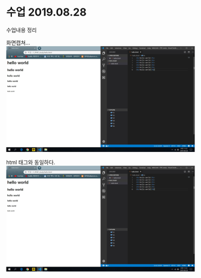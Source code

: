 # 수업 2019.08.28
수업내용 정리

화면캡쳐...
![2019_08_28](./images/2019_08_28_1.jpg)

html 태그와 동일하다. 
<img src = "./images/2019_08_28_1.jpg" alt="2019_08_28"/>
